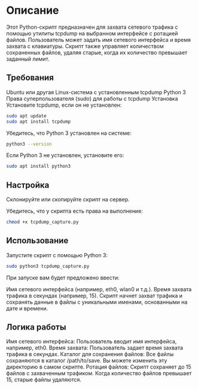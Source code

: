 # Описание
Этот Python-скрипт предназначен для захвата сетевого трафика с помощью утилиты tcpdump на выбранном интерфейсе с ротацией файлов. Пользователь может задать имя сетевого интерфейса и время захвата с клавиатуры. Скрипт также управляет количеством сохраненных файлов, удаляя старые, когда их количество превышает заданный лимит.

## Требования
Ubuntu или другая Linux-система с установленным tcpdump
Python 3
Права суперпользователя (sudo) для работы с tcpdump
Установка
Установите tcpdump, если он не установлен:

```bash
sudo apt update
sudo apt install tcpdump
```
Убедитесь, что Python 3 установлен на системе:

```bash
python3 --version
```
Если Python 3 не установлен, установите его:

```bash
sudo apt install python3
```
## Настройка
Склонируйте или скопируйте скрипт на сервер.

Убедитесь, что у скрипта есть права на выполнение:

```bash
chmod +x tcpdump_capture.py
```
## Использование
Запустите скрипт с помощью Python 3:

```bash
sudo python3 tcpdump_capture.py
```
При запуске вам будет предложено ввести:

Имя сетевого интерфейса (например, eth0, wlan0 и т.д.).
Время захвата трафика в секундах (например, 15).
Скрипт начнет захват трафика и сохранять данные в файлы с уникальными именами, основанными на дате и времени.

## Логика работы
Имя сетевого интерфейса: Пользователь вводит имя интерфейса, например, eth0.
Время захвата: Пользователь задает время захвата трафика в секундах.
Каталог для сохранения файлов: Все файлы сохраняются в каталог /path/to/save. Вы можете изменить эту директорию в самом скрипте.
Ротация файлов: Скрипт сохраняет до 15 файлов с захваченным трафиком. Когда количество файлов превышает 15, старые файлы удаляются.
